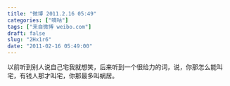 ```yaml
---
title: "微博 2011.2.16 05:49"
categories: ["嘀咕"]
tags: ["来自微博 weibo.com"]
draft: false
slug: "2Hx1r6"
date: "2011-02-16 05:49:00"
---
```


<p>以前听到别人说自己宅我就想笑，后来听到一个很给力的词，说，你那怎么能叫宅，有钱人那才叫宅，你那最多叫蜗居。 ​​​​</p>
